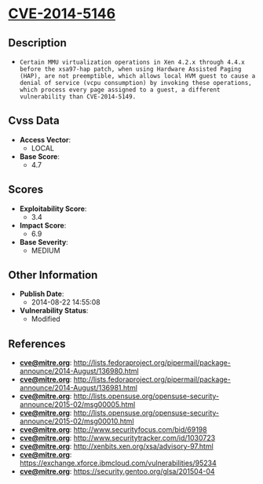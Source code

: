 
# [CVE-2014-5146](https://cve.mitre.org/cgi-bin/cvename.cgi?name=CVE-2014-5146)

## Description

- `Certain MMU virtualization operations in Xen 4.2.x through 4.4.x before the xsa97-hap patch, when using Hardware Assisted Paging (HAP), are not preemptible, which allows local HVM guest to cause a denial of service (vcpu consumption) by invoking these operations, which process every page assigned to a guest, a different vulnerability than CVE-2014-5149.`

## Cvss Data

- **Access Vector**:
  - LOCAL
- **Base Score**:
  - 4.7

## Scores

- **Exploitability Score**:
  - 3.4
- **Impact Score**:
  - 6.9
- **Base Severity**:
  - MEDIUM

## Other Information

- **Publish Date**:
  - 2014-08-22 14:55:08
- **Vulnerability Status**:
  - Modified

## References

- **cve@mitre.org**: http://lists.fedoraproject.org/pipermail/package-announce/2014-August/136980.html
- **cve@mitre.org**: http://lists.fedoraproject.org/pipermail/package-announce/2014-August/136981.html
- **cve@mitre.org**: http://lists.opensuse.org/opensuse-security-announce/2015-02/msg00005.html
- **cve@mitre.org**: http://lists.opensuse.org/opensuse-security-announce/2015-02/msg00010.html
- **cve@mitre.org**: http://www.securityfocus.com/bid/69198
- **cve@mitre.org**: http://www.securitytracker.com/id/1030723
- **cve@mitre.org**: http://xenbits.xen.org/xsa/advisory-97.html
- **cve@mitre.org**: https://exchange.xforce.ibmcloud.com/vulnerabilities/95234
- **cve@mitre.org**: https://security.gentoo.org/glsa/201504-04
